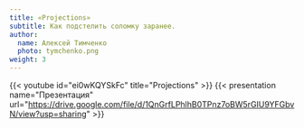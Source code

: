 ```yaml
---
title: «Projections»
subtitle: Как подстелить соломку заранее.
author:
  name: Алексей Тимченко
  photo: tymchenko.png
weight: 3
---
```


{{< youtube id="ei0wKQYSkFc" title="Projections" >}}
{{< presentation name="Презентация" url="https://drive.google.com/file/d/1QnGrfLPhlhB0TPnz7oBW5rGIU9YFGbvN/view?usp=sharing" >}}

